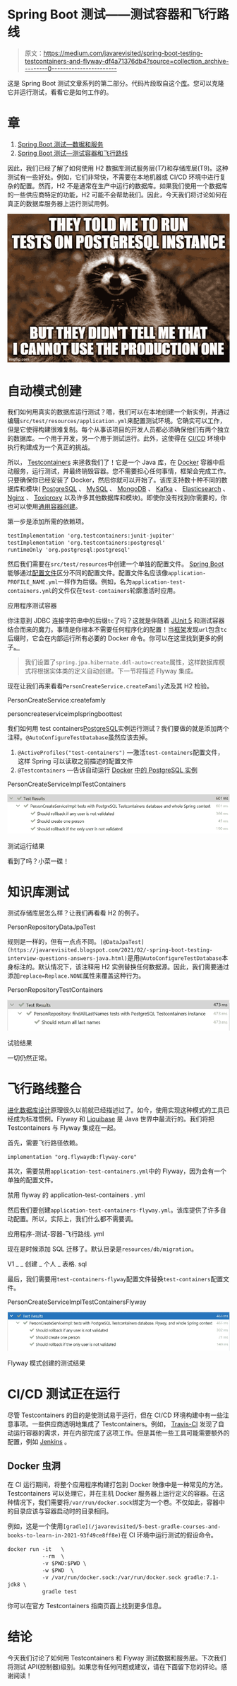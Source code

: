 # Spring Boot 测试——测试容器和飞行路线

> 原文：<https://medium.com/javarevisited/spring-boot-testing-testcontainers-and-flyway-df4a71376db4?source=collection_archive---------0----------------------->

这是 Spring Boot 测试文章系列的第二部分。代码片段取自这个[库](https://github.com/SimonHarmonicMinor/spring-boot-test-example)。您可以克隆它并运行测试，看看它是如何工作的。

# 章

1.  [Spring Boot 测试—数据和服务](/javarevisited/spring-boot-testing-data-and-services-bc8b4c62ee8f?source=friends_link&sk=86148a772616274202776f4515c078e4)
2.  [Spring Boot 测试—测试容器和飞行路线](/javarevisited/spring-boot-testing-testcontainers-and-flyway-df4a71376db4?source=friends_link&sk=1d0ffcd36bb4265c2d0120520bc8a567)

因此，我们已经了解了如何使用 H2 数据库测试服务层(T7)和存储库层(T9)。这种测试有一些好处。例如，它们非常快，不需要在本地机器或 CI/CD 环境中进行复杂的配置。然而，H2 不是通常在生产中运行的数据库。如果我们使用一个数据库的一些供应商特定的功能，H2 可能不会帮助我们。因此，今天我们将讨论如何在真正的数据库服务器上运行测试用例。

![](img/d2b69c7e9c7fcb21031c78b39ba26ade.png)

# 自动模式创建

我们如何用真实的数据库运行测试？嗯，我们可以在本地创建一个新实例，并通过编辑`src/test/resources/application.yml`来配置测试环境。它确实可以工作，但是它使得构建很难复制。每个从事该项目的开发人员都必须确保他们有两个独立的数据库。一个用于开发，另一个用于测试运行。此外，这使得在 [CI/CD](/javarevisited/7-best-courses-to-learn-jenkins-and-ci-cd-for-devops-engineers-and-software-developers-df2de8fe38f3?source=---------15------------------) 环境中执行构建成为一个真正的挑战。

所以， [Testcontainers](https://www.testcontainers.org/) 来拯救我们了！它是一个 Java 库，在 [Docker](https://www.docker.com/) 容器中启动服务，运行测试，并最终销毁容器。您不需要担心任何事情，框架会完成工作。只要确保你已经安装了 Docker，然后你就可以开始了。该库支持数十种不同的数据库和模块( [PostgreSQL](https://www.testcontainers.org/modules/databases/postgres/) 、 [MySQL](https://www.testcontainers.org/modules/databases/mysql/) 、 [MongoDB](https://www.testcontainers.org/modules/databases/mongodb/) 、 [Kafka](https://www.testcontainers.org/modules/kafka/) 、 [Elasticsearch](https://www.testcontainers.org/modules/elasticsearch/) 、 [Nginx](https://www.testcontainers.org/modules/nginx/) 、 [Toxiproxy](https://www.testcontainers.org/modules/toxiproxy/) 以及许多其他数据库和模块)。即使你没有找到你需要的，你也可以使用[通用容器创建](https://www.testcontainers.org/features/creating_container/)。

第一步是添加所需的依赖项。

```
testImplementation 'org.testcontainers:junit-jupiter'
testImplementation 'org.testcontainers:postgresql'
runtimeOnly 'org.postgresql:postgresql'
```

然后我们需要在`src/test/resources`中创建一个单独的配置文件。 [Spring Boot](/javarevisited/top-10-courses-to-learn-spring-boot-in-2020-best-of-lot-6ffce88a1b6e?source=---------39------------------) 能够通过[配置文件](https://www.baeldung.com/spring-profiles)区分不同的配置文件。配置文件名应该像`application-PROFILE_NAME.yml`一样作为后缀。例如，名为`application-test-containers.yml`的文件仅在`test-containers`轮廓激活时应用。

应用程序测试容器

你注意到 JDBC 连接字符串中的后缀`tc`了吗？这就是伴随着 [JUnit 5](/javarevisited/5-courses-to-learn-junit-and-mockito-in-2019-best-of-lot-f217d8b93688) 和测试容器结合而来的魔力。事情是你根本不需要任何程序化的配置！当[框架](/javarevisited/5-essential-frameworks-every-java-developer-should-learn-6ed83315f1fb)发现`url`包含`tc`后缀时，它会在内部运行所有必要的 Docker 命令。你可以在这里找到更多的例子[。](https://www.testcontainers.org/modules/databases/jdbc/)

> 我们设置了`spring.jpa.hibernate.ddl-auto=create`属性，这样数据库模式将根据实体类的定义自动创建。下一节将描述 Flyway 集成。

现在让我们再来看看`PersonCreateService.createFamily`法及其 H2 检验。

PersonCreateService:createfamly

personcreateserviceimplspringboottest

我们如何用 test containers[PostgreSQL](/javarevisited/7-best-free-postgresql-courses-for-beginners-to-learn-in-2021-3bf369d73794)实例运行测试？我们要做的就是添加两个注释。`@AutoConfigureTestDatabase`虽然应该去掉。

1.  `@ActiveProfiles("test-containers")` —激活`test-containers`配置文件，这样 Spring 可以读取之前描述的配置文件
2.  `@Testcontainers` —告诉自动运行 [Docker](/javarevisited/10-free-courses-to-learn-docker-and-devops-for-frontend-developers-691ac7652cee?source=---------94------------------) [中的 PostgreSQL 实例](https://www.testcontainers.org/modules/databases/jdbc/)

PersonCreateServiceImplTestContainers

![](img/1d684d555b91c5a9574aa545c2767a6d.png)

测试运行结果

看到了吗？小菜一碟！

# 知识库测试

测试存储库层怎么样？让我们再看看 H2 的例子。

PersonRepositoryDataJpaTest

规则是一样的，但有一点点不同。`[@DataJpaTest](https://javarevisited.blogspot.com/2021/02/-spring-boot-testing-interview-questions-answers-java.html)`是用`@AutoConfigureTestDatabase`本身标注的。默认情况下，该注释用 H2 实例替换任何数据源。因此，我们需要通过添加`replace=Replace.NONE`属性来覆盖这种行为。

PersonRepositoryTestContainers

![](img/16d82a1a8732af2466228777977f1efb.png)

试验结果

一切仍然正常。

# 飞行路线整合

[进化数据库设计](https://martinfowler.com/articles/evodb.html)原理很久以前就已经描述过了。如今，使用实现这种模式的工具已经成为标准惯例。Flyway 和 [Liquibase](https://www.liquibase.org/) 是 Java 世界中最流行的。我们将把 Testcontainers 与 Flyway 集成在一起。

首先，需要飞行路径依赖。

```
implementation "org.flywaydb:flyway-core"
```

其次，需要禁用`application-test-containers.yml`中的 Flyway，因为会有一个单独的配置文件。

禁用 flyway 的 application-test-containers . yml

然后我们要创建`application-test-containers-flyway.yml`。该库提供了许多自动配置。所以，实际上，我们什么都不需要调。

应用程序-测试-容器-飞行路线. yml

现在是时候添加 SQL 迁移了。默认目录是`resources/db/migration`。

V1 _ _ 创建 _ 个人 _ 表格. sql

最后，我们需要用`test-containers-flyway`配置文件替换`test-containers`配置文件。

PersonCreateServiceImplTestContainersFlyway

![](img/a114e38d41d1099fb4f2cb5380214da9.png)

Flyway 模式创建的测试结果

# CI/CD 测试正在运行

尽管 Testcontainers 的目的是使测试易于运行，但在 CI/CD 环境构建中有一些注意事项。一些供应商透明地集成了 Testcontainers。例如， [Travis-CI](https://travis-ci.com/) 发现了自动运行容器的需求，并在内部完成了这项工作。但是其他一些工具可能需要额外的配置，例如 [Jenkins](/javarevisited/top-10-free-courses-to-learn-jenkins-docker-and-kubernetes-for-devops-in-2020-best-of-lot-62a0541ffeb3?source=---------30----------------------------) 。

## Docker 虫洞

在 CI 运行期间，将整个应用程序构建打包到 Docker 映像中是一种常见的方法。Testcontainers 可以处理它，并在主机 Docker 服务器上运行定义的容器。在这种情况下，我们需要将`/var/run/docker.sock`绑定为一个卷。不仅如此，容器中的目录应该与容器启动时的目录相同。

例如，这是一个使用`[gradle](/javarevisited/5-best-gradle-courses-and-books-to-learn-in-2021-93f49ce8ff8e)`在 CI 环境中运行测试的假设命令。

```
docker run -it   \
           --rm  \
           -v $PWD:$PWD \
           -w $PWD  \
           -v /var/run/docker.sock:/var/run/docker.sock gradle:7.1-jdk8 \
           gradle test
```

你可以在官方 Testcontainers 指南页面上找到更多信息。

# 结论

今天我们讨论了如何用 Testcontainers 和 Flyway 测试数据和服务层。下次我们将测试 API(控制器)级别。如果您有任何问题或建议，请在下面留下您的评论。感谢阅读！